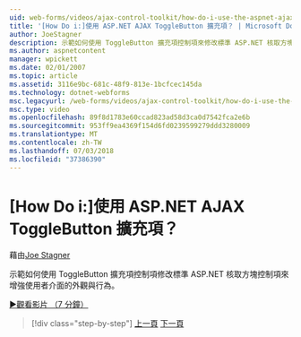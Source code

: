 ```yaml
---
uid: web-forms/videos/ajax-control-toolkit/how-do-i-use-the-aspnet-ajax-togglebutton-extender
title: '[How Do i:]使用 ASP.NET AJAX ToggleButton 擴充項？ | Microsoft Docs'
author: JoeStagner
description: 示範如何使用 ToggleButton 擴充項控制項來修改標準 ASP.NET 核取方塊控制項來增強使用者的外觀與行為間...
ms.author: aspnetcontent
manager: wpickett
ms.date: 02/01/2007
ms.topic: article
ms.assetid: 3116e9bc-681c-48f9-813e-1bcfcec145da
ms.technology: dotnet-webforms
msc.legacyurl: /web-forms/videos/ajax-control-toolkit/how-do-i-use-the-aspnet-ajax-togglebutton-extender
msc.type: video
ms.openlocfilehash: 89f8d1783e60ccad823ad58d3ca0d7542fca2e6b
ms.sourcegitcommit: 953ff9ea4369f154d6fd0239599279ddd3280009
ms.translationtype: MT
ms.contentlocale: zh-TW
ms.lasthandoff: 07/03/2018
ms.locfileid: "37386390"
---
```

<a name="how-do-i-use-the-aspnet-ajax-togglebutton-extender"></a>[How Do i:]使用 ASP.NET AJAX ToggleButton 擴充項？
====================
藉由[Joe Stagner](https://github.com/JoeStagner)

示範如何使用 ToggleButton 擴充項控制項修改標準 ASP.NET 核取方塊控制項來增強使用者介面的外觀與行為。

[&#9654;觀看影片 （7 分鐘）](https://channel9.msdn.com/Blogs/ASP-NET-Site-Videos/how-do-i-use-the-aspnet-ajax-togglebutton-extender)

> [!div class="step-by-step"]
> [上一頁](how-do-i-use-the-aspnet-ajax-hovermenu-extender.md)
> [下一頁](how-do-i-use-the-aspnet-ajax-dropshadow-extender.md)
